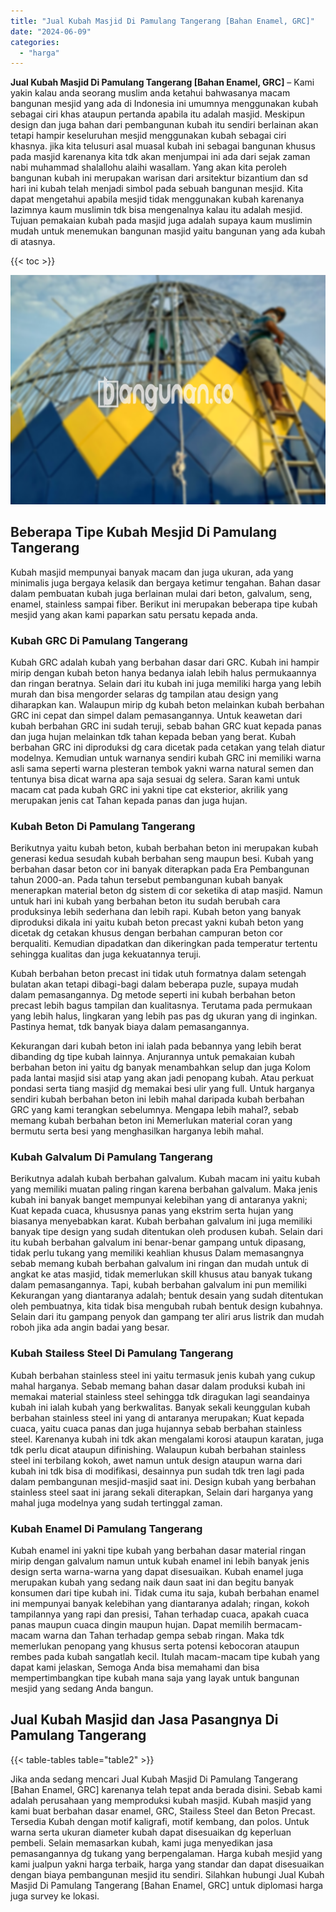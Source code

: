 ```yaml
---
title: "Jual Kubah Masjid Di Pamulang Tangerang [Bahan Enamel, GRC]"
date: "2024-06-09"
categories: 
  - "harga"
---
```


**Jual Kubah Masjid Di Pamulang Tangerang \[Bahan Enamel, GRC\]** – Kami yakin kalau anda seorang muslim anda ketahui bahwasanya macam bangunan mesjid yang ada di Indonesia ini umumnya menggunakan kubah sebagai ciri khas ataupun pertanda apabila itu adalah masjid. Meskipun design dan juga bahan dari pembangunan kubah itu sendiri berlainan akan tetapi hampir keseluruhan mesjid menggunakan kubah sebagai ciri khasnya. jika kita telusuri asal muasal kubah ini sebagai bangunan khusus pada masjid karenanya kita tdk akan menjumpai ini ada dari sejak zaman nabi muhammad shalallohu alaihi wasallam. Yang akan kita peroleh bangunan kubah ini merupakan warisan dari arsitektur bizantium dan sd hari ini kubah telah menjadi simbol pada sebuah bangunan mesjid. Kita dapat mengetahui apabila mesjid tidak menggunakan kubah karenanya lazimnya kaum muslimin tdk bisa mengenalnya kalau itu adalah mesjid. Tujuan pemakaian kubah pada masjid juga adalah supaya kaum muslimin mudah untuk menemukan bangunan masjid yaitu bangunan yang ada kubah di atasnya.

{{< toc >}}

![Jual Kubah Masjid Di Pamulang Tangerang [Bahan Enamel, GRC]](/images/jual-kubah-masjid-33.png)

## Beberapa Tipe Kubah Mesjid Di Pamulang Tangerang

Kubah masjid mempunyai banyak macam dan juga ukuran, ada yang minimalis juga bergaya kelasik dan bergaya ketimur tengahan. Bahan dasar dalam pembuatan kubah juga berlainan mulai dari beton, galvalum, seng, enamel, stainless sampai fiber. Berikut ini merupakan beberapa tipe kubah mesjid yang akan kami paparkan satu persatu kepada anda.

### Kubah GRC Di Pamulang Tangerang

Kubah GRC adalah kubah yang berbahan dasar dari GRC. Kubah ini hampir mirip dengan kubah beton hanya bedanya ialah lebih halus permukaannya dan ringan beratnya. Selain dari itu kubah ini juga memiliki harga yang lebih murah dan bisa mengorder selaras dg tampilan atau design yang diharapkan kan. Walaupun mirip dg kubah beton melainkan kubah berbahan GRC ini cepat dan simpel dalam pemasangannya. Untuk keawetan dari kubah berbahan GRC ini sudah teruji, sebab bahan GRC kuat kepada panas dan juga hujan melainkan tdk tahan kepada beban yang berat. Kubah berbahan GRC ini diproduksi dg cara dicetak pada cetakan yang telah diatur modelnya. Kemudian untuk warnanya sendiri kubah GRC ini memiliki warna asli sama seperti warna plesteran tembok yakni warna natural semen dan tentunya bisa dicat warna apa saja sesuai dg selera. Saran kami untuk macam cat pada kubah GRC ini yakni tipe cat eksterior, akrilik yang merupakan jenis cat Tahan kepada panas dan juga hujan.

### Kubah Beton Di Pamulang Tangerang

Berikutnya yaitu kubah beton, kubah berbahan beton ini merupakan kubah generasi kedua sesudah kubah berbahan seng maupun besi. Kubah yang berbahan dasar beton cor ini banyak diterapkan pada Era Pembangunan tahun 2000-an. Pada tahun tersebut pembangunan kubah banyak menerapkan material beton dg sistem di cor seketika di atap masjid. Namun untuk hari ini kubah yang berbahan beton itu sudah berubah cara produksinya lebih sederhana dan lebih rapi. Kubah beton yang banyak diproduksi dikala ini yaitu kubah beton precast yakni kubah beton yang dicetak dg cetakan khusus dengan berbahan campuran beton cor berqualiti. Kemudian dipadatkan dan dikeringkan pada temperatur tertentu sehingga kualitas dan juga kekuatannya teruji.

Kubah berbahan beton precast ini tidak utuh formatnya dalam setengah bulatan akan tetapi dibagi-bagi dalam beberapa puzle, supaya mudah dalam pemasangannya. Dg metode seperti ini kubah berbahan beton precast lebih bagus tampilan dan kualitasnya. Terutama pada permukaan yang lebih halus, lingkaran yang lebih pas pas dg ukuran yang di inginkan. Pastinya hemat, tdk banyak biaya dalam pemasangannya.

Kekurangan dari kubah beton ini ialah pada bebannya yang lebih berat dibanding dg tipe kubah lainnya. Anjurannya untuk pemakaian kubah berbahan beton ini yaitu dg banyak menambahkan selup dan juga Kolom pada lantai masjid sisi atap yang akan jadi penopang kubah. Atau perkuat pondasi serta tiang masjid dg memakai besi ulir yang full. Untuk harganya sendiri kubah berbahan beton ini lebih mahal daripada kubah berbahan GRC yang kami terangkan sebelumnya. Mengapa lebih mahal?, sebab memang kubah berbahan beton ini Memerlukan material coran yang bermutu serta besi yang menghasilkan harganya lebih mahal.

### Kubah Galvalum Di Pamulang Tangerang

Berikutnya adalah kubah berbahan galvalum. Kubah macam ini yaitu kubah yang memiliki muatan paling ringan karena berbahan galvalum. Maka jenis kubah ini banyak banget mempunyai kelebihan yang di antaranya yakni; Kuat kepada cuaca, khususnya panas yang ekstrim serta hujan yang biasanya menyebabkan karat. Kubah berbahan galvalum ini juga memiliki banyak tipe design yang sudah ditentukan oleh produsen kubah. Selain dari itu kubah berbahan galvalum ini benar-benar gampang untuk dipasang, tidak perlu tukang yang memiliki keahlian khusus Dalam memasangnya sebab memang kubah berbahan galvalum ini ringan dan mudah untuk di angkat ke atas masjid, tidak memerlukan skill khusus atau banyak tukang dalam pemasangannya. Tapi, kubah berbahan galvalum ini pun memiliki Kekurangan yang diantaranya adalah; bentuk desain yang sudah ditentukan oleh pembuatnya, kita tidak bisa mengubah rubah bentuk design kubahnya. Selain dari itu gampang penyok dan gampang ter aliri arus listrik dan mudah roboh jika ada angin badai yang besar.

### Kubah Stailess Steel Di Pamulang Tangerang

Kubah berbahan stainless steel ini yaitu termasuk jenis kubah yang cukup mahal harganya. Sebab memang bahan dasar dalam produksi kubah ini memakai material stainless steel sehingga tdk diragukan lagi seandainya kubah ini ialah kubah yang berkwalitas. Banyak sekali keunggulan kubah berbahan stainless steel ini yang di antaranya merupakan; Kuat kepada cuaca, yaitu cuaca panas dan juga hujannya sebab berbahan stainless steel. Karenanya kubah ini tdk akan mengalami korosi ataupun karatan, juga tdk perlu dicat ataupun difinishing. Walaupun kubah berbahan stainless steel ini terbilang kokoh, awet namun untuk design ataupun warna dari kubah ini tdk bisa di modifikasi, desainnya pun sudah tdk tren lagi pada dalam pembangunan mesjid-masjid saat ini. Design kubah yang berbahan stainless steel saat ini jarang sekali diterapkan, Selain dari harganya yang mahal juga modelnya yang sudah tertinggal zaman.

### Kubah Enamel Di Pamulang Tangerang

Kubah enamel ini yakni tipe kubah yang berbahan dasar material ringan mirip dengan galvalum namun untuk kubah enamel ini lebih banyak jenis design serta warna-warna yang dapat disesuaikan. Kubah enamel juga merupakan kubah yang sedang naik daun saat ini dan begitu banyak konsumen dari tipe kubah ini. Tidak cuma itu saja, kubah berbahan enamel ini mempunyai banyak kelebihan yang diantaranya adalah; ringan, kokoh tampilannya yang rapi dan presisi, Tahan terhadap cuaca, apakah cuaca panas maupun cuaca dingin maupun hujan. Dapat memilih bermacam-macam warna dan Tahan terhadap gempa sebab ringan. Maka tdk memerlukan penopang yang khusus serta potensi kebocoran ataupun rembes pada kubah sangatlah kecil. Itulah macam-macam tipe kubah yang dapat kami jelaskan, Semoga Anda bisa memahami dan bisa mempertimbangkan tipe kubah mana saja yang layak untuk bangunan mesjid yang sedang Anda bangun.

## Jual Kubah Masjid dan Jasa Pasangnya Di Pamulang Tangerang

{{< table-tables table="table2" >}}

Jika anda sedang mencari Jual Kubah Masjid Di Pamulang Tangerang \[Bahan Enamel, GRC\] karenanya telah tepat anda berada disini. Sebab kami adalah perusahaan yang memproduksi kubah masjid. Kubah masjid yang kami buat berbahan dasar enamel, GRC, Stailess Steel dan Beton Precast. Tersedia Kubah dengan motif kaligrafi, motif kembang, dan polos. Untuk warna serta ukuran diameter kubah dapat disesuaikan dg keperluan pembeli. Selain memasarkan kubah, kami juga menyedikan jasa pemasangannya dg tukang yang berpengalaman. Harga kubah mesjid yang kami jualpun yakni harga terbaik, harga yang standar dan dapat disesuaikan dengan biaya pembangunan mesjid itu sendiri. Silahkan hubungi Jual Kubah Masjid Di Pamulang Tangerang \[Bahan Enamel, GRC\] untuk diplomasi harga juga survey ke lokasi.
